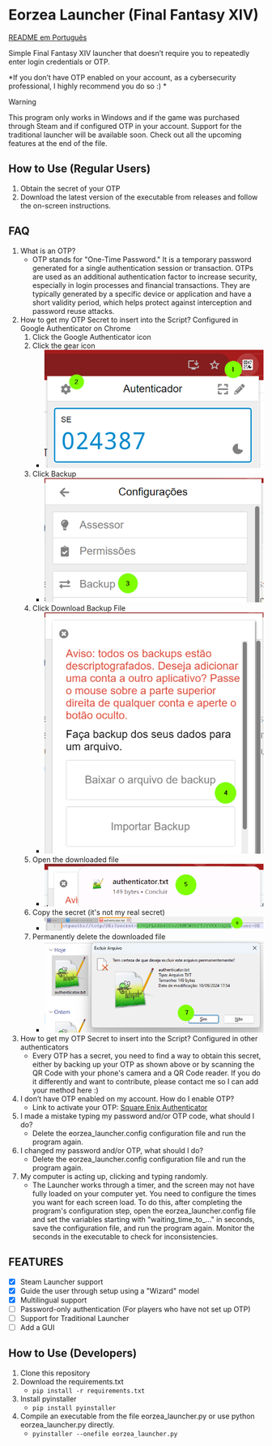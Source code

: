 # Eorzea Launcher (Final Fantasy XIV)
[README em Português](README-pt.md)

Simple Final Fantasy XIV launcher that doesn’t require you to repeatedly enter login credentials or OTP.

*If you don’t have OTP enabled on your account, as a cybersecurity professional, I highly recommend you do so :) *

> [!WARNING]
> This program only works in Windows and if the game was purchased through Steam and if configured OTP in your account. Support for the traditional launcher will be available soon. Check out all the upcoming features at the end of the file.

## How to Use (Regular Users)
1. Obtain the secret of your OTP
2. Download the latest version of the executable from releases and follow the on-screen instructions.

## FAQ
1. What is an OTP?
   - OTP stands for "One-Time Password." It is a temporary password generated for a single authentication session or transaction. OTPs are used as an additional authentication factor to increase security, especially in login processes and financial transactions. They are typically generated by a specific device or application and have a short validity period, which helps protect against interception and password reuse attacks.
2. How to get my OTP Secret to insert into the Script? Configured in Google Authenticator on Chrome
   1. Click the Google Authenticator icon
   2. Click the gear icon
      - ![Step](/images/step1.png)
   3. Click Backup
      - ![Step](/images/step2.png)
   3. Click Download Backup File
      - ![Step](/images/step3.png)
   4. Open the downloaded file
       - ![Step](/images/step4.png)
   5. Copy the secret (it's not my real secret)
      - ![Step](/images/step5.png)
   6. Permanently delete the downloaded file
      - ![Step](/images/step6.png)
3. How to get my OTP Secret to insert into the Script? Configured in other authenticators
   - Every OTP has a secret, you need to find a way to obtain this secret, either by backing up your OTP as shown above or by scanning the QR Code with your phone's camera and a QR Code reader. If you do it differently and want to contribute, please contact me so I can add your method here :)
4. I don’t have OTP enabled on my account. How do I enable OTP?
   - Link to activate your OTP: [Square Enix Authenticator](https://www.square-enix-games.com/en_US/seaccount/otp/authenticator.html)
5. I made a mistake typing my password and/or OTP code, what should I do?
   - Delete the eorzea_launcher.config configuration file and run the program again.
6. I changed my password and/or OTP, what should I do?
   - Delete the eorzea_launcher.config configuration file and run the program again.
7. My computer is acting up, clicking and typing randomly.
   - The Launcher works through a timer, and the screen may not have fully loaded on your computer yet. You need to configure the times you want for each screen load. To do this, after completing the program's configuration step, open the eorzea_launcher.config file and set the variables starting with "waiting_time_to_..." in seconds, save the configuration file, and run the program again. Monitor the seconds in the executable to check for inconsistencies.

## FEATURES
- [x] Steam Launcher support
- [x] Guide the user through setup using a "Wizard" model
- [x] Multilingual support
- [ ] Password-only authentication (For players who have not set up OTP)
- [ ] Support for Traditional Launcher
- [ ] Add a GUI

## How to Use (Developers)
1. Clone this repository
2. Download the requirements.txt
   - `pip install -r requirements.txt`
3. Install pyinstaller
   - `pip install pyinstaller`
4. Compile an executable from the file eorzea_launcher.py or use python eorzea_launcher.py directly.
   - `pyinstaller --onefile eorzea_launcher.py`